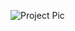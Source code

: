 ![Project Pic](https://user-images.githubusercontent.com/56343832/124367275-65ab3180-dc73-11eb-9e50-31f97ca0e7d4.png)

